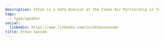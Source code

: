 ```yaml
---
description: Ethan is a Data Analyst at the Clean Air Partnership in Toronto, where they create vehicle inventories to track municipal greenhouse gas emissions. Ethan also works at the University of Toronto, assisting with research for a Universal Basic Income pilot project.
tags:
  - type/speaker
social:
  linkedin: https://www.linkedin.com/in/ethansansom/
title: Ethan Sansom
---
```


